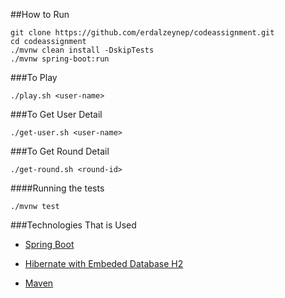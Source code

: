 ##How to Run

```
git clone https://github.com/erdalzeynep/codeassignment.git
cd codeassignment
./mvnw clean install -DskipTests
./mvnw spring-boot:run 
```

###To Play

```
./play.sh <user-name>
```

###To Get User Detail

```
./get-user.sh <user-name>
```

###To Get Round Detail

```
./get-round.sh <round-id>
```

####Running the tests
```
./mvnw test
```
###Technologies That is Used

* [Spring Boot](https://spring.io/projects/spring-boot)

* [Hibernate with Embeded Database H2](https://hibernate.org/orm/documentation/5.4/)

* [Maven](https://maven.apache.org/)

